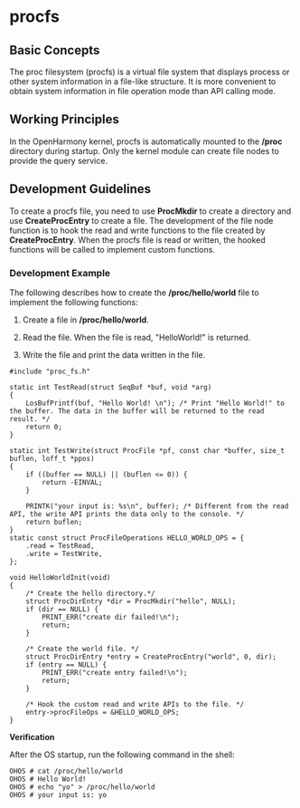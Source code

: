# procfs


## Basic Concepts<a name="section146801917174017"></a>

The proc filesystem \(procfs\) is a virtual file system that displays process or other system information in a file-like structure. It is more convenient to obtain system information in file operation mode than API calling mode.

## Working Principles<a name="section479762916408"></a>

In the OpenHarmony kernel, procfs is automatically mounted to the  **/proc**  directory during startup. Only the kernel module can create file nodes to provide the query service.

## Development Guidelines<a name="section1221174524014"></a>

To create a procfs file, you need to use  **ProcMkdir**  to create a directory and use  **CreateProcEntry**  to create a file. The development of the file node function is to hook the read and write functions to the file created by  **CreateProcEntry**. When the procfs file is read or written, the hooked functions will be called to implement custom functions.

### Development Example<a name="section52016575401"></a>

The following describes how to create the  **/proc/hello/world**  file to implement the following functions:

1. Create a file in  **/proc/hello/world**.

2. Read the file. When the file is read, "HelloWorld!" is returned.

3. Write the file and print the data written in the file.

```
#include "proc_fs.h"

static int TestRead(struct SeqBuf *buf, void *arg)
{
    LosBufPrintf(buf, "Hello World! \n"); /* Print "Hello World!" to the buffer. The data in the buffer will be returned to the read result. */
    return 0;
}

static int TestWrite(struct ProcFile *pf, const char *buffer, size_t buflen, loff_t *ppos)
{
    if ((buffer == NULL) || (buflen <= 0)) {
        return -EINVAL;
    }

    PRINTK("your input is: %s\n", buffer); /* Different from the read API, the write API prints the data only to the console. */
    return buflen;
}
static const struct ProcFileOperations HELLO_WORLD_OPS = {
    .read = TestRead,
    .write = TestWrite,
};

void HelloWorldInit(void)
{
    /* Create the hello directory.*/
    struct ProcDirEntry *dir = ProcMkdir("hello", NULL);
    if (dir == NULL) {
        PRINT_ERR("create dir failed!\n");
        return;
    }

    /* Create the world file. */
    struct ProcDirEntry *entry = CreateProcEntry("world", 0, dir);
    if (entry == NULL) {
        PRINT_ERR("create entry failed!\n");
        return;
    }

    /* Hook the custom read and write APIs to the file. */
    entry->procFileOps = &HELLO_WORLD_OPS;
}
```

**Verification**

After the OS startup, run the following command in the shell:

```
OHOS # cat /proc/hello/world
OHOS # Hello World!
OHOS # echo "yo" > /proc/hello/world
OHOS # your input is: yo
```

